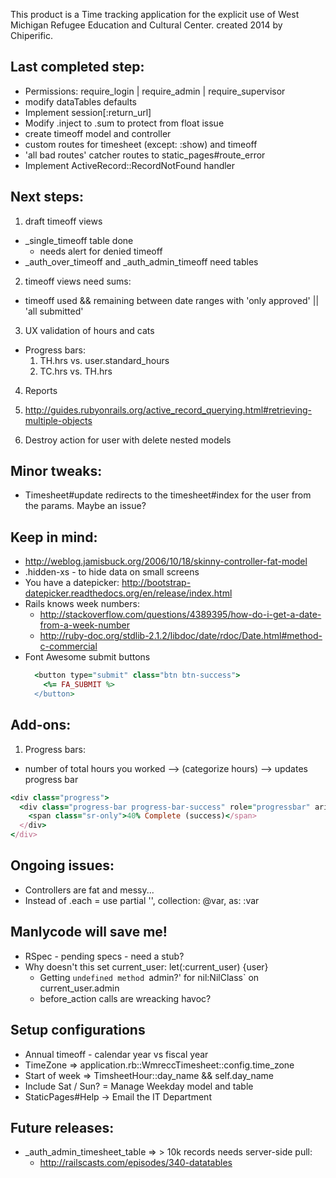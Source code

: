 This product is a Time tracking application for the explicit use of West Michigan Refugee Education and Cultural Center. created 2014 by Chiperific.

## Last completed step:
* Permissions: require_login | require_admin | require_supervisor
* modify dataTables defaults
* Implement session[:return_url]
* Modify .inject to .sum to protect from float issue
* create timeoff model and controller
* custom routes for timesheet (except: :show) and timeoff
* 'all bad routes' catcher routes to static_pages#route_error
* Implement ActiveRecord::RecordNotFound handler

## Next steps:
1. draft timeoff views
  * \_single\_timeoff table done
    * needs alert for denied timeoff
  * \_auth\_over\_timeoff and \_auth\_admin\_timeoff need tables
2. timeoff views need sums:
  * timeoff used && remaining between date ranges with 'only approved' || 'all submitted'
3. UX validation of hours and cats
  * Progress bars:
    1. TH.hrs vs. user.standard_hours
    2. TC.hrs vs. TH.hrs
4. Reports
  1. http://guides.rubyonrails.org/active_record_querying.html#retrieving-multiple-objects

5. Destroy action for user with delete nested models

## Minor tweaks:
* Timesheet#update redirects to the timesheet#index for the user from the params. Maybe an issue?


## Keep in mind:
* http://weblog.jamisbuck.org/2006/10/18/skinny-controller-fat-model
* .hidden-xs - to hide data on small screens
* You have a datepicker: http://bootstrap-datepicker.readthedocs.org/en/release/index.html
* Rails knows week numbers:
  * http://stackoverflow.com/questions/4389395/how-do-i-get-a-date-from-a-week-number
  * http://ruby-doc.org/stdlib-2.1.2/libdoc/date/rdoc/Date.html#method-c-commercial
* Font Awesome submit buttons
  ```ruby
    <button type="submit" class="btn btn-success">
      <%= FA_SUBMIT %>
    </button>
  ```

## Add-ons:
1. Progress bars:
  * number of total hours you worked --> (categorize hours) --> updates progress bar
  ```ruby
  <div class="progress">
    <div class="progress-bar progress-bar-success" role="progressbar" aria-valuenow="40" aria-valuemin="0" aria-valuemax="100" style="width: 40%">
      <span class="sr-only">40% Complete (success)</span>
    </div>
  </div>
  ```

## Ongoing issues:

* Controllers are fat and messy...
* Instead of .each = use partial '', collection: @var, as: :var

## Manlycode will save me!
* RSpec - pending specs - need a stub?
* Why doesn't this set current\_user: let(:current_user) {user}
  * Getting `undefined method `admin?' for nil:NilClass` on current_user.admin
  * before_action calls are wreacking havoc?


## Setup configurations
* Annual timeoff - calendar year vs fiscal year
* TimeZone => application.rb::WmreccTimesheet::config.time_zone
* Start of week => TimsheetHour::day_name && self.day_name
* Include Sat / Sun? = Manage Weekday model and table
* StaticPages#Help -> Email the IT Department

## Future releases:
* _auth_admin_timesheet_table => > 10k records needs server-side pull:
  * http://railscasts.com/episodes/340-datatables
